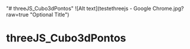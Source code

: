 "# threeJS_Cubo3dPontos" 
![Alt text](testethreejs - Google Chrome.jpg?raw=true "Optional Title")

# threeJS_Cubo3dPontos
